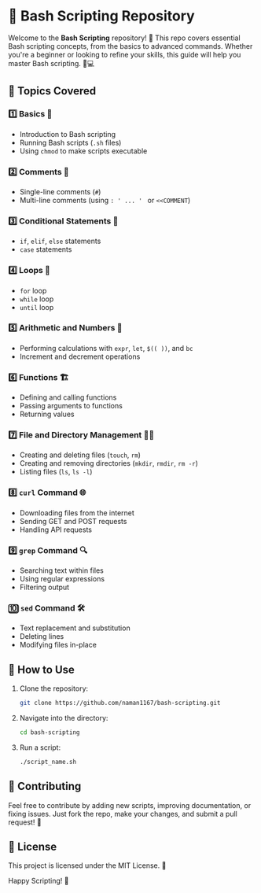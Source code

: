 # 🐧 Bash Scripting Repository

Welcome to the **Bash Scripting** repository! 🚀 This repo covers essential Bash scripting concepts, from the basics to advanced commands. Whether you're a beginner or looking to refine your skills, this guide will help you master Bash scripting. 📝💻

## 📂 Topics Covered

### 1️⃣ Basics 🏁
- Introduction to Bash scripting
- Running Bash scripts (`.sh` files)
- Using `chmod` to make scripts executable

### 2️⃣ Comments 📝
- Single-line comments (`#`)
- Multi-line comments (using `: ' ... ' ` or `<<COMMENT`)

### 3️⃣ Conditional Statements 🔀
- `if`, `elif`, `else` statements
- `case` statements

### 4️⃣ Loops 🔄
- `for` loop
- `while` loop
- `until` loop

### 5️⃣ Arithmetic and Numbers 🔢
- Performing calculations with `expr`, `let`, `$(( ))`, and `bc`
- Increment and decrement operations

### 6️⃣ Functions 🏗️
- Defining and calling functions
- Passing arguments to functions
- Returning values

### 7️⃣ File and Directory Management 📂📄
- Creating and deleting files (`touch`, `rm`)
- Creating and removing directories (`mkdir`, `rmdir`, `rm -r`)
- Listing files (`ls`, `ls -l`)

### 8️⃣ `curl` Command 🌐
- Downloading files from the internet
- Sending GET and POST requests
- Handling API requests

### 9️⃣ `grep` Command 🔍
- Searching text within files
- Using regular expressions
- Filtering output

### 🔟 `sed` Command 🛠️
- Text replacement and substitution
- Deleting lines
- Modifying files in-place

## 🎯 How to Use
1. Clone the repository:
   ```bash
   git clone https://github.com/naman1167/bash-scripting.git
   ```
2. Navigate into the directory:
   ```bash
   cd bash-scripting
   ```
3. Run a script:
   ```bash
   ./script_name.sh
   ```

## 🤝 Contributing
Feel free to contribute by adding new scripts, improving documentation, or fixing issues. Just fork the repo, make your changes, and submit a pull request! 🚀

## 📜 License
This project is licensed under the MIT License. 📝

Happy Scripting! 🎉
